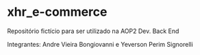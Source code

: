 # xhr_e-commerce

Repositório fictício para ser utilizado na AOP2 Dev. Back End

Integrantes: Andre Vieira Bongiovanni e Yeverson Perim Signorelli
